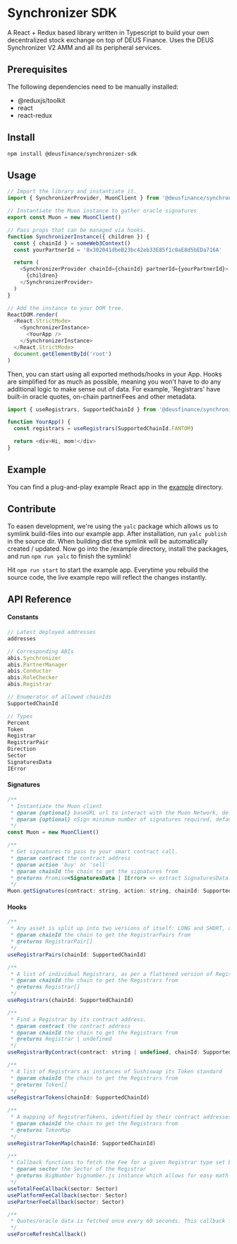 # Synchronizer SDK

A React + Redux based library written in Typescript to build your own decentralized stock exchange on top of DEUS Finance. Uses the DEUS Synchronizer V2 AMM and all its peripheral services.

## Prerequisites

The following dependencies need to be manually installed:

- @reduxjs/toolkit
- react
- react-redux

## Install

`npm install @deusfinance/synchronizer-sdk`

## Usage

```javascript
// Import the library and instantiate it.
import { SynchronizerProvider, MuonClient } from '@deusfinance/synchronizer-sdk'

// Instantiate the Muon instance to gather oracle signatures
export const Muon = new MuonClient()

// Pass props that can be managed via hooks.
function SynchronizerInstance({ children }) {
  const { chainId } = someWeb3Context()
  const yourPartnerId = '0x302041dbeB23bc42eb33E85f1c0aE8d5bEDa716A'

  return (
    <SynchronizerProvider chainId={chainId} partnerId={yourPartnerId}>
      {children}
    </SynchronizerProvider>
  )
}

// Add the instance to your DOM tree.
ReactDOM.render(
  <React.StrictMode>
    <SynchronizerInstance>
      <YourApp />
    </SynchronizerInstance>
  </React.StrictMode>
  document.getElementById('root')
)
```

Then, you can start using all exported methods/hooks in your App. Hooks are simplified for as much as possible, meaning you won't have to do any additional logic to make sense out of data. For example, 'Registrars' have built-in oracle quotes, on-chain partnerFees and other metadata.

```javascript
import { useRegistrars, SupportedChainId } from '@deusfinance/synchronizer-sdk'

function YourApp() {
  const registrars = useRegistrars(SupportedChainId.FANTOM)

  return <div>Hi, mom!</div>
}
```

## Example

You can find a plug-and-play example React app in the [example](/example) directory.

## Contribute

To easen development, we're using the `yalc` package which allows us to symlink build-files into our example app. After installation, run `yalc publish` in the source dir. When building dist the symlink will be automatically created / updated. Now go into the /example directory, install the packages, and run `npm run yalc` to finish the symlink!

Hit `npm run start` to start the example app. Everytime you rebuild the source code, the live example repo will reflect the changes instantly.

## API Reference

#### Constants

```javascript
// Latest deployed addresses
addresses

// Corresponding ABIs
abis.Synchronizer
abis.PartnerManager
abis.Conductor
abis.RoleChecker
abis.Registrar

// Enumerator of allowed chainIds
SupportedChainId

// Types
Percent
Token
Registrar
RegistrarPair
Direction
Sector
SignaturesData
IError
```

#### Signatures

```javascript
/**
 * Instantiate the Muon client
 * @param {optional} baseURL url to interact with the Muon Network, defaults to https://node-balancer.muon.net/v1
 * @param {optional} nSign minimum number of signatures required, defaults to 2
 */
const Muon = new MuonClient()

/**
 * Get signatures to pass to your smart contract call.
 * @param contract the contract address
 * @param action 'buy' or 'sell'
 * @param chainId the chain to get the signatures from
 * @returns Promise<SignaturesData | IError> => extract SignaturesData.calldata for further use
 */
Muon.getSignatures(contract: string, action: string, chainId: SupportedChainId)
```

#### Hooks

```javascript
/**
 * Any asset is split up into two versions of itself: LONG and SHORT, a RegistrarPair is an entity that holds both versions of the Registrar. Its 'id' is shared with both the Registrars, the id is commonly referred to as a 'ticker'.
 * @param chainId the chain to get the RegistrarPairs from
 * @returns RegistrarPair[]
 */
useRegistrarPairs(chainId: SupportedChainId)

/**
 * A list of individual Registrars, as per a flattened version of RegistrarPairs. A Registrar also holds a 'sibling' field, which refers to the other version of itself.
 * @param chainId the chain to get the Registrars from
 * @returns Registrar[]
 */
useRegistrars(chainId: SupportedChainId)

/**
 * Find a Registrar by its contract address.
 * @param contract the contract address
 * @param chainId the chain to get the Registrars from
 * @returns Registrar | undefined
 */
useRegistrarByContract(contract: string | undefined, chainId: SupportedChainId)

/**
 * A list of Registrars as instances of Sushiswap its Token standard
 * @param chainId the chain to get the Registrars from
 * @returns Token[]
 */
useRegistrarTokens(chainId: SupportedChainId)

/**
 * A mapping of RegistrarTokens, identified by their contract addresses.
 * @param chainId the chain to get the Registrars from
 * @returns TokenMap
 */
useRegistrarTokenMap(chainId: SupportedChainId)

/**
 * Callback functions to fetch the Fee for a given Registrar type set by the DEUS DAO and/or the Partner.
 * @param sector the Sector of the Registrar
 * @returns BigNumber bignumber.js instance which allows for easy math ops
 */
useTotalFeeCallback(sector: Sector)
usePlatformFeeCallback(sector: Sector)
usePartnerFeeCallback(sector: Sector)

/**
 * Quotes/oracle data is fetched once every 60 seconds. This callback forces a refresh.
 */
useForceRefreshCallback()
```
